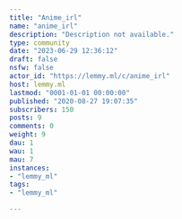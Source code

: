 ```yaml
---
title: "Anime_irl" 
name: "anime_irl"
description: "Description not available."
type: community
date: "2023-06-29 12:36:12"
draft: false
nsfw: false
actor_id: "https://lemmy.ml/c/anime_irl"
host: lemmy.ml
lastmod: "0001-01-01 00:00:00"
published: "2020-08-27 19:07:35"
subscribers: 150
posts: 9
comments: 0
weight: 9
dau: 1
wau: 1
mau: 7
instances:
- "lemmy_ml"
tags: 
- "lemmy_ml"

---
```

